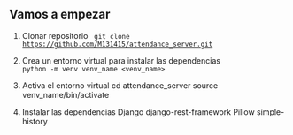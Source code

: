 ## Vamos a empezar 
1. Clonar repositorio
    <code> git clone https://github.com/M131415/attendance_server.git </code>

2. Crea un entorno virtual para instalar las dependencias
    <code>  python -m venv venv_name <venv_name></code>

3. Activa el entorno virtual
    cd attendance_server
    source venv_name/bin/activate

4. Instalar las dependencias 
    Django django-rest-framework Pillow simple-history
